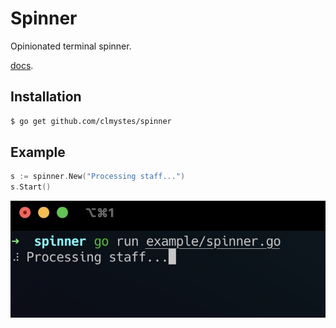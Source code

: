 # Spinner

Opinionated terminal spinner.

[docs](https://pkg.go.dev/github.com/clmystes/spinner).

## Installation

```bash
$ go get github.com/clmystes/spinner
```

## Example

```go
s := spinner.New("Processing staff...")
s.Start()
```

![](./example/example.jpg)